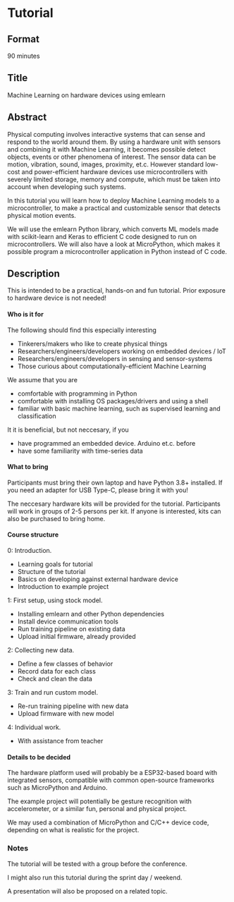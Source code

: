 

# Tutorial

## Format
90 minutes

## Title
Machine Learning on hardware devices using emlearn

## Abstract

Physical computing involves interactive systems that can sense and respond to the world around them.
By using a hardware unit with sensors and combining it with Machine Learning,
it becomes possible detect objects, events or other phenomena of interest.
The sensor data can be motion, vibration, sound, images, proximity, et.c.
However standard low-cost and power-efficient hardware devices use
microcontrollers with severely limited storage, memory and compute,
which must be taken into account when developing such systems.

In this tutorial you will learn how to deploy Machine Learning models to a microcontroller,
to make a practical and customizable sensor that detects physical motion events.

We will use the emlearn Python library, which converts ML models made with
scikit-learn and Keras to efficient C code designed to run on microcontrollers. 
We will also have a look at MicroPython,
which makes it possible program a microcontroller application in Python instead of C code.

## Description

This is intended to be a practical, hands-on and fun tutorial.
Prior exposure to hardware device is not needed!

#### Who is it for

The following should find this especially interesting

- Tinkerers/makers who like to create physical things
- Researchers/engineers/developers working on embedded devices / IoT
- Researchers/engineers/developers in sensing and sensor-systems
- Those curious about computationally-efficient Machine Learning

We assume that you are

- comfortable with programming in Python
- comfortable with installing OS packages/drivers and using a shell
- familiar with basic machine learning, such as supervised learning and classification

It it is beneficial, but not neccesary, if you

- have programmed an embedded device. Arduino et.c. before
- have some familiarity with time-series data

#### What to bring 
Participants must bring their own laptop and have Python 3.8+ installed.
If you need an adapter for USB Type-C, please bring it with you! 

The neccesary hardware kits will be provided for the tutorial.
Participants will work in groups of 2-5 persons per kit.
If anyone is interested, kits can also be purchased to bring home.

#### Course structure

0: Introduction.

- Learning goals for tutorial
- Structure of the tutorial
- Basics on developing against external hardware device
- Introduction to example project

1: First setup, using stock model.

- Installing emlearn and other Python dependencies
- Install device communication tools
- Run training pipeline on existing data 
- Upload initial firmware, already provided

2: Collecting new data.

- Define a few classes of behavior
- Record data for each class
- Check and clean the data

3: Train and run custom model.

- Re-run training pipeline with new data
- Upload firmware with new model

4: Individual work.

- With assistance from teacher

#### Details to be decided

The hardware platform used will probably be a ESP32-based board with integrated sensors,
compatible with common open-source frameworks such as MicroPython and Arduino.

The example project will potentially be gesture recognition with accelerometer,
or a similar fun, personal and physical project.

We may used a combination of MicroPython and C/C++ device code,
depending on what is realistic for the project.

### Notes

The tutorial will be tested with a group before the conference.

I might also run this tutorial during the sprint day / weekend.

A presentation will also be proposed on a related topic.



